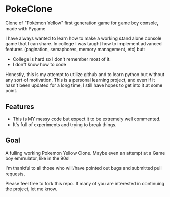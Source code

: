 # PokeClone
Clone of "Pokémon Yellow" first generation game for game boy console, made with Pygame

I have always wanted to learn how to make a working stand alone console game that I can share. In college I was taught how to implement advanced features (pagination, semaphores, memory management, etc) but:

* College is hard so I don't remember most of it.
* I don't know how to code

Honestly, this is my attempt to utilize github and to learn python but without any sort of motivation. This is a personal learning project, and even if it hasn't been updated for a long time, I still have hopes to get into it at some point.

Features
---
* This is MY messy code but expect it to be extremely well commented.
* It's full of experiments and trying to break things.

Goal
---
A fulling working Pokemon Yellow Clone. Maybe even an attempt at a Game boy emmulator, like in the 90s!

I'm thankful to all those who will/have pointed out bugs and submitted pull requests. 

Please feel free to fork this repo. If many of you are interested in continuing the project, let me know.
